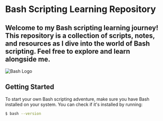 # Bash Scripting Learning Repository

## Welcome to my Bash scripting learning journey! This repository is a collection of scripts, notes, and resources as I dive into the world of Bash scripting. Feel free to explore and learn alongside me.

![Bash Logo](https://media.tenor.com/va77EnyZ5yAAAAAd/hacker.gif)

## Getting Started

To start your own Bash scripting adventure, make sure you have Bash installed on your system. You can check if it's installed by running:

```bash
$ bash --version
